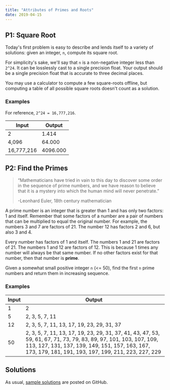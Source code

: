 ```yaml
---
title: "Attributes of Primes and Roots"
date: 2019-04-15
---
```


## P1: Square Root

Today's first problem is easy to describe and lends itself to a variety of solutions: given an integer, `n`, compute its square root.

For simplicity's sake, we'll say that `n` is a non-negative integer less than `2^24`. It can be losslessly cast to a single precision float. Your output should be a single precision float that is accurate to three decimal places.

You may use a calculator to compute a few square-roots offline, but computing a table of all possible square roots doesn't count as a solution.

### Examples

For reference, `2^24 = 16,777,216`.

| Input      | Output   |
|------------|----------|
|          2 |    1.414 |
|      4,096 |   64.000 |
| 16,777,216 | 4096.000 |

## P2: Find the Primes

> “Mathematicians have tried in vain to this day to discover some order in the sequence of prime numbers, and we have reason to believe that it is a mystery into which the human mind will never penetrate.”
>
> -Leonhard Euler, 18th century mathematician

A prime number is an integer that is greater than 1 and has only two factors: 1 and itself. Remember that some factors of a number are a pair of numbers that can be multiplied to equal the original number. For example, the numbers 3 and 7 are factors of 21. The number 12 has factors 2 and 6, but also 3 and 4.

Every number has factors of 1 and itself. The numbers 1 and 21 are factors of 21. The numbers 1 and 12 are factors of 12. This is because 1 times any number will always be that same number. If no other factors exist for that number, then that number is **prime**.

Given a somewhat small positive integer `n` (<= 50), find the first `n` prime numbers and return them in increasing sequence.

### Examples

| Input  | Output                                     |
|--------|--------------------------------------------|
|      1 | 2                                          |
|      5 | 2, 3, 5, 7, 11                             |
|     12 | 2, 3, 5, 7, 11, 13, 17, 19, 23, 29, 31, 37 |
|     50 | 2, 3, 5, 7, 11, 13, 17, 19, 23, 29, 31, 37, 41, 43, 47, 53, 59, 61, 67, 71, 73, 79, 83, 89, 97, 101, 103, 107, 109, 113, 127, 131, 137, 139, 149, 151, 157, 163, 167, 173, 179, 181, 191, 193, 197, 199, 211, 223, 227, 229     |


## Solutions

As usual, [sample solutions][csip-uga/archive] are posted on GitHub.

[csip-uga/archive]: https://github.com/csip-uga/archive
